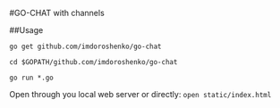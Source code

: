 #GO-CHAT with channels

##Usage

```go get github.com/imdoroshenko/go-chat```

```cd $GOPATH/github.com/imdoroshenko/go-chat```

```go run *.go```

Open through you local web server or directly:
```open static/index.html```


